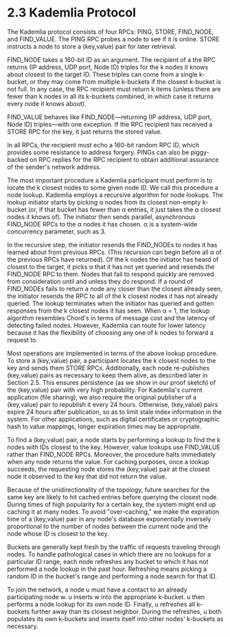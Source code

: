 # 2.3 Kademlia Protocol

The Kademlia protocol consists of four RPCs: PING, STORE, FIND_NODE, and FIND_VALUE. The PING RPC probes a node to see if it is online. STORE instructs a node to store a (key,value) pair for later retrieval.

FIND_NODE takes a 160-bit ID as an argument. The recipient of a the RPC returns (IP address, UDP port, Node ID) triples for the k nodes it knows about closest to the target ID. These triples can come from a single k-bucket, or they may come from multiple k-buckets if the closest k-bucket is not full. In any case, the RPC recipient must return k items (unless there are fewer than k nodes in all its k-buckets combined, in which case it returns every node it knows about).

FIND_VALUE behaves like FIND_NODE—returning (IP address, UDP port, Node ID) triples—with one exception. If the RPC recipient has received a STORE RPC for the key, it just returns the stored value.

In all RPCs, the recipient must echo a 160-bit random RPC ID, which provides some resistance to address forgery. PINGs can also be piggy-backed on RPC replies for the RPC recipient to obtain additional assurance of the sender's network address.

The most important procedure a Kademlia participant must perform is to locate the k closest nodes to some given node ID. We call this procedure a node lookup. Kademlia employs a recursive algorithm for node lookups. The lookup initiator starts by picking α nodes from its closest non-empty k-bucket (or, if that bucket has fewer than α entries, it just takes the α closest nodes it knows of). The initiator then sends parallel, asynchronous FIND_NODE RPCs to the α nodes it has chosen. α is a system-wide concurrency parameter, such as 3.

In the recursive step, the initiator resends the FIND_NODEs to nodes it has learned about from previous RPCs. (This recursion can begin before all α of the previous RPCs have returned). Of the k nodes the initiator has heard of closest to the target, it picks α that it has not yet queried and resends the FIND_NODE RPC to them. Nodes that fail to respond quickly are removed from consideration until and unless they do respond. If a round of FIND_NODEs fails to return a node any closer than the closest already seen, the initiator resends the RPC to all of the k closest nodes it has not already queried. The lookup terminates when the initiator has queried and gotten responses from the k closest nodes it has seen. When α = 1, the lookup algorithm resembles Chord's in terms of message cost and the latency of detecting failed nodes. However, Kademlia can route for lower latency because it has the flexibility of choosing any one of k nodes to forward a request to.

Most operations are implemented in terms of the above lookup procedure. To store a (key,value) pair, a participant locates the k closest nodes to the key and sends them STORE RPCs. Additionally, each node re-publishes (key,value) pairs as necessary to keep them alive, as described later in Section 2.5. This ensures persistence (as we show in our proof sketch) of the (key,value) pair with very high probability. For Kademlia's current application (file sharing), we also require the original publisher of a (key,value) pair to republish it every 24 hours. Otherwise, (key,value) pairs expire 24 hours after publication, so as to limit stale index information in the system. For other applications, such as digital certificates or cryptographic hash to value mappings, longer expiration times may be appropriate.

To find a (key,value) pair, a node starts by performing a lookup to find the k nodes with IDs closest to the key. However, value lookups use FIND_VALUE rather than FIND_NODE RPCs. Moreover, the procedure halts immediately when any node returns the value. For caching purposes, once a lookup succeeds, the requesting node stores the (key,value) pair at the closest node it observed to the key that did not return the value.

Because of the unidirectionality of the topology, future searches for the same key are likely to hit cached entries before querying the closest node. During times of high popularity for a certain key, the system might end up caching it at many nodes. To avoid "over-caching," we make the expiration time of a (key,value) pair in any node's database exponentially inversely proportional to the number of nodes between the current node and the node whose ID is closest to the key.

Buckets are generally kept fresh by the traffic of requests traveling through nodes. To handle pathological cases in which there are no lookups for a particular ID range, each node refreshes any bucket to which it has not performed a node lookup in the past hour. Refreshing means picking a random ID in the bucket's range and performing a node search for that ID.

To join the network, a node u must have a contact to an already participating node w. u inserts w into the appropriate k-bucket. u then performs a node lookup for its own node ID. Finally, u refreshes all k-buckets further away than its closest neighbor. During the refreshes, u both populates its own k-buckets and inserts itself into other nodes' k-buckets as necessary.